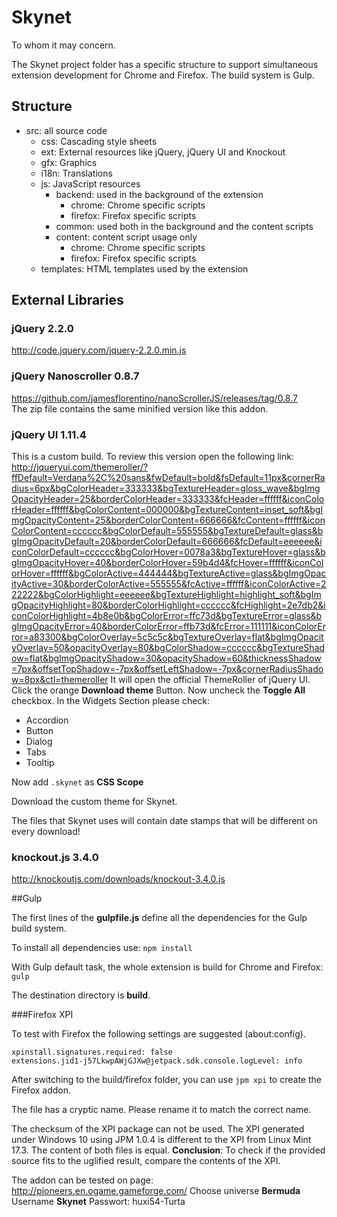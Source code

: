 # Skynet #

To whom it may concern.

The Skynet project folder has a specific structure to support simultaneous extension development
for Chrome and Firefox.
The build system is Gulp.

## Structure ##

- src: all source code
    - css: Cascading style sheets
    - ext: External resources like jQuery, jQuery UI and Knockout
    - gfx: Graphics
    - i18n: Translations
    - js: JavaScript resources
        - backend: used in the background of the extension
            - chrome: Chrome specific scripts
            - firefox: Firefox specific scripts
        - common: used both in the background and the content scripts
        - content: content script usage only
            - chrome: Chrome specific scripts
            - firefox: Firefox specific scripts
    - templates: HTML templates used by the extension

## External Libraries ##

### jQuery 2.2.0 ###
http://code.jquery.com/jquery-2.2.0.min.js

### jQuery Nanoscroller 0.8.7 ###
https://github.com/jamesflorentino/nanoScrollerJS/releases/tag/0.8.7  
The zip file contains the same minified version like this addon.

### jQuery UI 1.11.4 ###
This is a custom build.
To review this version open the following link: http://jqueryui.com/themeroller/?ffDefault=Verdana%2C%20sans&fwDefault=bold&fsDefault=11px&cornerRadius=6px&bgColorHeader=333333&bgTextureHeader=gloss_wave&bgImgOpacityHeader=25&borderColorHeader=333333&fcHeader=ffffff&iconColorHeader=ffffff&bgColorContent=000000&bgTextureContent=inset_soft&bgImgOpacityContent=25&borderColorContent=666666&fcContent=ffffff&iconColorContent=cccccc&bgColorDefault=555555&bgTextureDefault=glass&bgImgOpacityDefault=20&borderColorDefault=666666&fcDefault=eeeeee&iconColorDefault=cccccc&bgColorHover=0078a3&bgTextureHover=glass&bgImgOpacityHover=40&borderColorHover=59b4d4&fcHover=ffffff&iconColorHover=ffffff&bgColorActive=444444&bgTextureActive=glass&bgImgOpacityActive=30&borderColorActive=555555&fcActive=ffffff&iconColorActive=222222&bgColorHighlight=eeeeee&bgTextureHighlight=highlight_soft&bgImgOpacityHighlight=80&borderColorHighlight=cccccc&fcHighlight=2e7db2&iconColorHighlight=4b8e0b&bgColorError=ffc73d&bgTextureError=glass&bgImgOpacityError=40&borderColorError=ffb73d&fcError=111111&iconColorError=a83300&bgColorOverlay=5c5c5c&bgTextureOverlay=flat&bgImgOpacityOverlay=50&opacityOverlay=80&bgColorShadow=cccccc&bgTextureShadow=flat&bgImgOpacityShadow=30&opacityShadow=60&thicknessShadow=7px&offsetTopShadow=-7px&offsetLeftShadow=-7px&cornerRadiusShadow=8px&ctl=themeroller
It will open the official ThemeRoller of jQuery UI.
Click the orange **Download theme** Button.
Now uncheck the **Toggle All** checkbox.
In the Widgets Section please check:

- Accordion
- Button
- Dialog
- Tabs
- Tooltip

Now add `.skynet` as **CSS Scope**

Download the custom theme for Skynet.

The files that Skynet uses will contain date stamps that will be different on every download!

### knockout.js 3.4.0 ###
http://knockoutjs.com/downloads/knockout-3.4.0.js

##Gulp

The first lines of the **gulpfile.js** define all the dependencies for the Gulp build system.

To install all dependencies use: `npm install`

With Gulp default task, the whole extension is build for Chrome and Firefox: `gulp`

The destination directory is **build**.

###Firefox XPI

To test with Firefox the following settings are suggested (about:config).

	xpinstall.signatures.required: false
	extensions.jid1-j57LkwpAWjGJXw@jetpack.sdk.console.logLevel: info

After switching to the build/firefox folder, you can use `jpm xpi` to create the Firefox addon.

The file has a cryptic name. Please rename it to match the correct name.

The checksum of the XPI package can not be used. The XPI generated under Windows 10 using JPM 1.0.4 is different to the XPI from Linux Mint 17.3.
The content of both files is equal.
**Conclusion**: To check if the provided source fits to the uglified result, compare the contents of the XPI.

The addon can be tested on page: http://pioneers.en.ogame.gameforge.com/
Choose universe **Bermuda**
Username **Skynet**
Passwort: huxi54-Turta